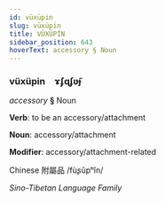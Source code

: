 ```yaml
---
id: vüxüpin
slug: vüxüpin
title: VÜXÜPİN
sidebar_position: 643
hoverText: accessory § Noun
---
```


### vüxüpin&emsp;<span kind="abugida">ɤʄɋʄʋ̃ɟ</span>

*accessory* **§** Noun

**Verb**: to be an accessory/attachment

**Noun**: accessory/attachment

**Modifier**: accessory/attachment-related

Chinese 附屬品 /fùʂǔpʰǐn/

*Sino-Tibetan Language Family*